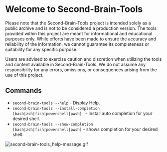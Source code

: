# Welcome to Second-Brain-Tools

Please note that the Second-Brain-Tools project is intended solely as a public archive and is not to be considered a production version. The tools provided within this project are meant for informational and educational purposes only. While efforts have been made to ensure the accuracy and reliability of the information, we cannot guarantee its completeness or suitability for any specific purpose.

Users are advised to exercise caution and discretion when utilizing the tools and content available in Second-Brain-Tools. We do not assume any responsibility for any errors, omissions, or consequences arising from the use of this project.


## Commands

* `second-brain-tools --help` - Display Help.
* `second-brain-tools --install-completion [bash|zsh|fish|powershell|pwsh] ` - Install auto completion for your desired shell.
* `second-brain-tools --show-completion [bash|zsh|fish|powershell|pwsh]` - shows completion  for your desired shell.

![second-brain-tools_help-message.gif](https://github.com/rohanbatrain/Second-Brain-Tools-2022/assets/116573125/b33f560b-add4-43c9-a68b-e03981eaaaf1)
